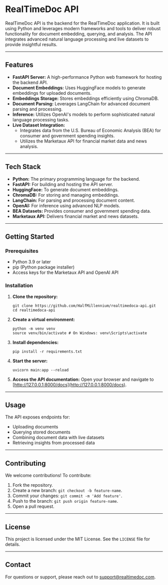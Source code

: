 RealTimeDoc API
===============

RealTimeDoc API is the backend for the RealTimeDoc application. It is built using Python and leverages modern frameworks and tools to deliver robust functionality for document embedding, querying, and analysis. The API integrates advanced natural language processing and live datasets to provide insightful results.

* * *

Features
--------

*   **FastAPI Server:** A high-performance Python web framework for hosting the backend API.
*   **Document Embeddings:** Uses HuggingFace models to generate embeddings for uploaded documents.
*   **Embeddings Storage:** Stores embeddings efficiently using ChromaDB.
*   **Document Parsing:** Leverages LangChain for advanced document parsing and processing.
*   **Inference:** Utilizes OpenAI's models to perform sophisticated natural language processing tasks.
*   **Live Dataset Integration:**
    *   Integrates data from the U.S. Bureau of Economic Analysis (BEA) for consumer and government spending insights.
    *   Utilizes the Marketaux API for financial market data and news analysis.

* * *

Tech Stack
----------

*   **Python:** The primary programming language for the backend.
*   **FastAPI:** For building and hosting the API server.
*   **HuggingFace:** To generate document embeddings.
*   **ChromaDB:** For storing and managing embeddings.
*   **LangChain:** For parsing and processing document content.
*   **OpenAI:** For inference using advanced NLP models.
*   **BEA Datasets:** Provides consumer and government spending data.
*   **Marketaux API:** Delivers financial market and news datasets.

* * *

Getting Started
---------------

### Prerequisites

*   Python 3.9 or later
*   pip (Python package installer)
*   Access keys for the Marketaux API and OpenAI API

### Installation

1.  **Clone the repository:**
    
        git clone https://github.com/HalfMillennium/realtimedoca-api.git
        cd realtimedoca-api
                    
    
2.  **Create a virtual environment:**
    
        python -m venv venv
        source venv/bin/activate # On Windows: venv\Scripts\activate
                    
    
3.  **Install dependencies:**
    
        pip install -r requirements.txt
    
4.  **Start the server:**
    
        uvicorn main:app --reload
    
5.  **Access the API documentation:** Open your browser and navigate to [http://127.0.0.1:8000/docs](http://127.0.0.1:8000/docs).

* * *

Usage
-----

The API exposes endpoints for:

*   Uploading documents
*   Querying stored documents
*   Combining document data with live datasets
*   Retrieving insights from processed data

* * *

Contributing
------------

We welcome contributions! To contribute:

1.  Fork the repository.
2.  Create a new branch: `git checkout -b feature-name`.
3.  Commit your changes: `git commit -m 'Add feature'`.
4.  Push to the branch: `git push origin feature-name`.
5.  Open a pull request.

* * *

License
-------

This project is licensed under the MIT License. See the `LICENSE` file for details.

* * *

Contact
-------

For questions or support, please reach out to [support@realtimedoc.com](mailto:support@realtimedoc.com).
